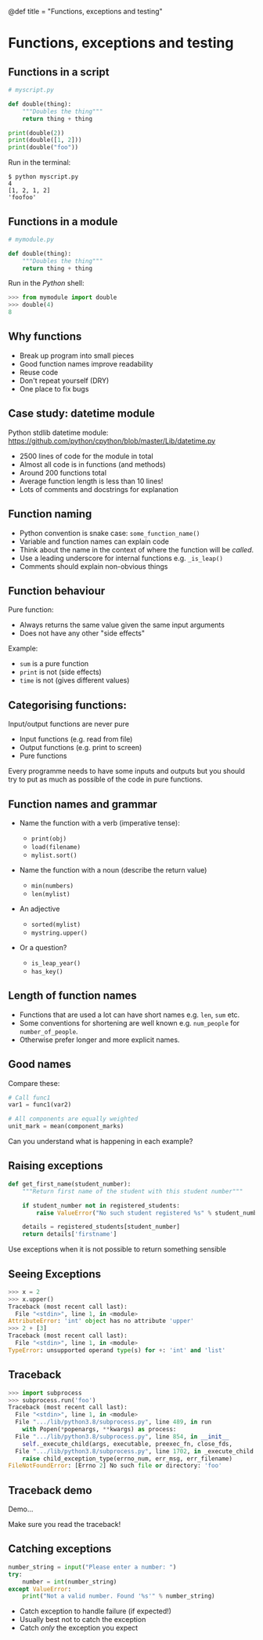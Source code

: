 @def title = "Functions, exceptions and testing"

# Functions, exceptions and testing

## Functions in a script

```python
# myscript.py

def double(thing):
    """Doubles the thing"""
    return thing + thing

print(double(2))
print(double([1, 2]))
print(double("foo"))
```

Run in the terminal:

```shell
$ python myscript.py
4
[1, 2, 1, 2]
'foofoo'
```

## Functions in a module

```python
# mymodule.py

def double(thing):
    """Doubles the thing"""
    return thing + thing
```

Run in the *Python* shell:

```python
>>> from mymodule import double
>>> double(4)
8
```

## Why functions

* Break up program into small pieces
* Good function names improve readability
* Reuse code
* Don't repeat yourself (DRY)
* One place to fix bugs


## Case study: datetime module

Python stdlib datetime module:
<https://github.com/python/cpython/blob/master/Lib/datetime.py>

- 2500 lines of code for the module in total
- Almost all code is in functions (and methods)
- Around 200 functions total
- Average function length is less than 10 lines!
- Lots of comments and docstrings for explanation


## Function naming

* Python convention is snake case: `some_function_name()`
* Variable and function names can explain code
* Think about the name in the context of where the function will be *called*.
* Use a leading underscore for internal functions e.g. `_is_leap()`
* Comments should explain non-obvious things


## Function behaviour

Pure function:

* Always returns the same value given the same input arguments
* Does not have any other "side effects"

Example:
* `sum` is a pure function
* `print` is not (side effects)
* `time` is not (gives different values)


## Categorising functions:

Input/output functions are never pure

* Input functions (e.g. read from file)
* Output functions (e.g. print to screen)
* Pure functions

Every programme needs to have some inputs and outputs but you should try to
put as much as possible of the code in pure functions.


## Function names and grammar

* Name the function with a verb (imperative tense):
   * `print(obj)`
   * `load(filename)`
   * `mylist.sort()`

* Name the function with a noun (describe the return value)
   * `min(numbers)`
   * `len(mylist)`

* An adjective
   * `sorted(mylist)`
   * `mystring.upper()`

* Or a question?
   * `is_leap_year()`
   * `has_key()`


## Length of function names

* Functions that are used a lot can have short names e.g. `len`, `sum` etc.
* Some conventions for shortening are well known e.g. `num_people` for
  `number_of_people`.
* Otherwise prefer longer and more explicit names.


## Good names

Compare these:
```python
# Call func1
var1 = func1(var2)
```
```python
# All components are equally weighted
unit_mark = mean(component_marks)
```
Can you understand what is happening in each example?



## Raising exceptions

```python
def get_first_name(student_number):
    """Return first name of the student with this student number"""

    if student_number not in registered_students:
        raise ValueError("No such student registered %s" % student_number)

    details = registered_students[student_number]
    return details['firstname']
```

Use exceptions when it is not possible to return something sensible


## Seeing Exceptions

```python
>>> x = 2
>>> x.upper()
Traceback (most recent call last):
  File "<stdin>", line 1, in <module>
AttributeError: 'int' object has no attribute 'upper'
>>> 2 + [3]
Traceback (most recent call last):
  File "<stdin>", line 1, in <module>
TypeError: unsupported operand type(s) for +: 'int' and 'list'
```

## Traceback

```python
>>> import subprocess
>>> subprocess.run('foo')
Traceback (most recent call last):
  File "<stdin>", line 1, in <module>
  File ".../lib/python3.8/subprocess.py", line 489, in run
    with Popen(*popenargs, **kwargs) as process:
  File ".../lib/python3.8/subprocess.py", line 854, in __init__
    self._execute_child(args, executable, preexec_fn, close_fds,
  File ".../lib/python3.8/subprocess.py", line 1702, in _execute_child
    raise child_exception_type(errno_num, err_msg, err_filename)
FileNotFoundError: [Errno 2] No such file or directory: 'foo'
```


## Traceback demo

Demo...

Make sure you read the traceback!


## Catching exceptions

```python
number_string = input("Please enter a number: ")
try:
    number = int(number_string)
except ValueError:
    print("Not a valid number. Found '%s'" % number_string)
```

* Catch exception to handle failure (if expected!)
* Usually best not to catch the exception
* Catch *only* the exception you expect
